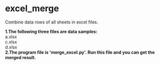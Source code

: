 # excel_merge
Combine data rows of all sheets in excel files.

**1.The following three files are data samples:**    
     a.xlsx   
     c.xlsx   
     d.xlsx    
**2.The program file is 'merge_excel.py'. Run this file and you can get the merged result.**
